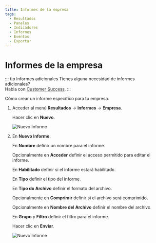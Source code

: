 ```yaml
---
title: Informes de la empresa
tags:
  - Resultados
  - Paneles
  - Indicadores
  - Informes
  - Eventos
  - Exportar
---
```


# Informes de la empresa

::: tip Informes adicionales
Tienes alguna necesidad de informes adicionales?<br>
Habla con [Customer Success](mailto:cs@phishx.io).
:::

Cómo crear un informe específico para tu empresa.

1. Acceder al menú **Resultados** -> **Informes** -> **Empresa**.

   Hacer clic en **Nuevo**.

   ![Nuevo Informe](https://cdn.phishx.io/phishx-docs/images/phishx_results_reports_company_01.webp)

2. En **Nuevo Informe**.

   En **Nombre** definir un nombre para el informe.

   Opcionalmente en **Acceder** definir el acceso permitido para editar el informe.

   En **Habilitado** definir si el informe estará habilitado.

   En **Tipo** definir el tipo del informe.

   En **Tipo do Archivo** definir el formato del archivo.

   Opcionalmente en **Comprimir** definir si el archivo será comprimido.

   Opcionalmente en **Nombre del Archivo** definir el nombre del archivo.

   En **Grupo** y **Filtro** definir el filtro para el informe.

   Hacer clic en **Enviar**.

   ![Nuevo Informe](https://cdn.phishx.io/phishx-docs/images/phishx_results_reports_company_02.webp)
